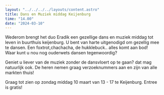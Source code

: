 ```yaml
---
layout: "../../../../layouts/content.astro"
title: Dans en Muziek middag Keijenburg
time: "14.00"
date: "2024-03-10"
---
```


Wederom brengt het duo Eradik een gezellige dans en muziek middag tot leven in buurthuis keijenburg.
U bent van harte uitgenodigd om gezellig mee te dansen. Een foxtrot,chachacha, de hukklebuck.. alles komt aan bod!
Waar kunt u nou nog ouderwets dansen tegenwoordig?

Geniet u liever van de muziek zonder de dansvloert op te gaan? dat mag natuurlijk ook.
De heren nemen graag verzoeknummers aan en zijn van alle markten thuis!

Graag tot zien op zondag middag 10 maart van 13 - 17 te Keijenburg.
Entree is gratis!

